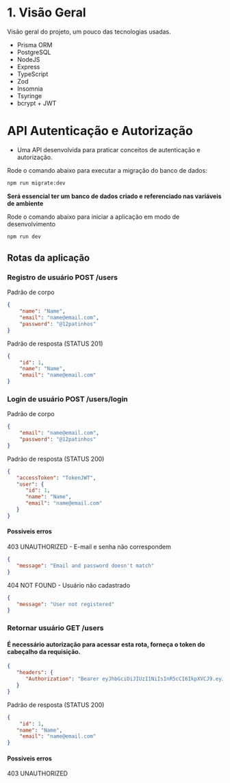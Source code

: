# 1. Visão Geral
Visão geral do projeto, um pouco das tecnologias usadas.
* Prisma ORM
* PostgreSQL
* NodeJS
* Express
* TypeScript
* Zod
* Insomnia
* Tsyringe
* bcrypt + JWT 

# API Autenticação e Autorização

- Uma API desenvolvida para praticar conceitos de autenticação e autorização.

Rode o comando abaixo para executar a migração do banco de dados:

```bash
npm run migrate:dev
```

**Será essencial ter um banco de dados criado e referenciado nas variáveis de ambiente**

Rode o comando abaixo para iniciar a aplicação em modo de desenvolvimento

```bash
npm run dev
```

## Rotas da aplicação

### Registro de usuário POST /users

Padrão de corpo

```json
{
	"name": "Name",
	"email": "name@email.com",
	"password": "@12patinhos"
}
```

Padrão de resposta (STATUS 201)

```json
{
	"id": 1,
	"name": "Name",
	"email": "name@email.com"
}
```

### Login de usuário POST /users/login

Padrão de corpo

```json
{
	"email": "name@email.com",
	"password": "@12patinhos"
}
```

Padrão de resposta (STATUS 200)

```json
{
   "accessToken": "TokenJWT",
   "user": {
      "id": 1,
      "name": "Name",
      "email": "name@email.com"
   }
}
```

#### Possiveis erros

403 UNAUTHORIZED - E-mail e senha não correspondem

```json
{
   "message": "Email and password doesn't match"
}
```

404 NOT FOUND - Usuário não cadastrado

```json
{
   "message": "User not registered"
}
```

### Retornar usuário GET /users 

#### É necessário autorização para acessar esta rota, forneça o token do cabeçalho da requisição.

```json
{
   "headers": {
      "Authorization": "Bearer eyJhbGciOiJIUzI1NiIsInR5cCI6IkpXVCJ9.eyJpZCI6MSwiaWF0IjoxNzEzNDUwNzA3fQ.SLI-Qj2WiUACrAZcDmxy55wcuwqAjlGAbiWk1J7jTLQ"
   }
}
```

Padrão de resposta (STATUS 200)

```json
{
	"id": 1,
   "name": "Name",
	"email": "name@email.com"
}
```

#### Possiveis erros

403 UNAUTHORIZED 